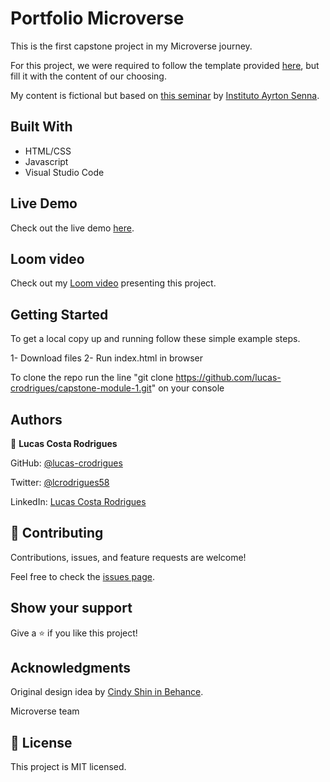 # Portfolio Microverse
This is the first capstone project in my Microverse journey.

For this project, we were required to follow the template provided [here](https://www.behance.net/gallery/29845175/CC-Global-Summit-2015), but fill it with the content of our choosing.

My content is fictional but based on [this seminar](https://institutoayrtonsenna.org.br/pt-br/seminario-internacional-motivacao.html) by [Instituto Ayrton Senna](https://institutoayrtonsenna.org.br/en.html).

## Built With

- HTML/CSS 
- Javascript 
- Visual Studio Code

## Live Demo

 Check out the live demo [here](https://lucas-crodrigues.github.io/capstone-module-1/index.html).

 ## Loom video

 Check out my [Loom video](https://www.loom.com/share/4cbc3ed299894b859ee2a835471e003b) presenting this project.

## Getting Started

To get a local copy up and running follow these simple example steps.

  1- Download files
  2- Run index.html in browser

To clone the repo run the line "git clone https://github.com/lucas-crodrigues/capstone-module-1.git" on your console

## Authors

👤 **Lucas Costa Rodrigues**

GitHub: [@lucas-crodrigues](https://github.com/lucas-crodrigues)

Twitter: [@lcrodrigues58](https://twitter.com/lcrodrigues58)

LinkedIn: [Lucas Costa Rodrigues](https://www.linkedin.com/in/lucascostarodrigues/)

## 🤝 Contributing

Contributions, issues, and feature requests are welcome!

Feel free to check the [issues page](https://github.com/lucas-crodrigues/capstone-module-1/issues).

## Show your support
Give a ⭐️ if you like this project!

## Acknowledgments

Original design idea by [Cindy Shin in Behance](https://www.behance.net/adagio07).

Microverse team

## 📝 License
This project is MIT licensed.
